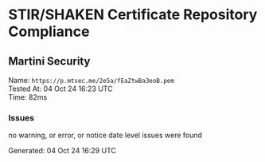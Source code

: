 # STIR/SHAKEN Certificate Repository Compliance

## Martini Security

Name: `https://p.mtsec.me/2e5a/fEaZtwBa3eoB.pem`\
Tested At: 04 Oct 24 16:23 UTC\
Time: 82ms

### Issues

no warning, or error, or notice date level issues were found

Generated: 04 Oct 24 16:29 UTC